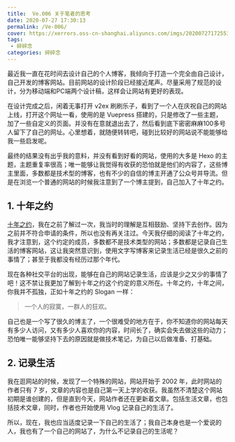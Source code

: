 ```yaml
---
title:  Ve.006 关于笔者的思考
date: 2020-07-27 17:30:13
permalink: /Ve-006/
cover: https://xerrors.oss-cn-shanghai.aliyuncs.com/imgs/20200727172553.png
tags: 
 - 碎碎念
categories: 碎碎念
---
```



最近我一直在花时间去设计自己的个人博客，我倾向于打造一个完全由自己设计，自己开发的博客网站。目前网站的设计阶段已经接近尾声。尽量采用了规范的设计，分为移动端和PC端两个设计稿，这样会让网站有更好的表现。

在设计完成之后，闲着无事打开 v2ex 刷刷乐子，看到了一个人在庆祝自己的网站上线，打开这个网址一看，使用的是 Vuepress 搭建的，只是修改了一些主题，加了一些自定义的页面。并没有在意就退出去了，然后看到底下密密麻麻100多号人留下了自己的网址。心里想着，就随便转转吧，碰到比较好的网站说不能能够给我一些启发呢。

最终的结果没有出乎我的意料，并没有看到好看的网站，使用的大多是 Hexo 的主题，主题重复率很高；唯一能够让我觉得有收获的恐怕就是他们的内容了，这些博主里面，多数都是技术型的博客，也有不少的自信的博主开通了公众号并导流。但是在浏览一个普通的网站的时候我注意到了一个博主提到，自己加入了十年之约。

## 1. 十年之约

[十年之约](https://foreverblog.cn/)，我在之前了解过一次，我当时的理解是互相鼓励、坚持下去创作。因为之前并不符合申请的条件，所以也没有再关注过。今天我仔细的阅读了十年之约，我才注意到，这个约定的成员，多数都不是技术类型的网站；多数都是记录自己生活的博客网站，这让我突然意识到，使用文字写博客来记录生活已经是很久之前的事情了；甚至于我都没有经历过那个年代。

现在各种社交平台的出现，能够在自己的网站记录生活，应该是少之又少的事情了吧！这不禁让我更加了解到十年之约这个约定的意义所在。十年之约，十年之间，你我并不孤独，正如十年之约的 Slogan 一样：

> 一个人的寂寞，一群人的狂欢。

自己也是一个写了很久的博主了，一个很难受的地方在于，你不知道你的网站每天有多少人访问，又有多少人喜欢你的内容，时间长了，确实会失去做这些的动力；恐怕唯一能够坚持下去的原因就是做技术笔记，为自己以后做准备、打基础。

## 2. 记录生活

我在逛网站的时候，发现了一个特殊的网站，网站开始于 2002 年，此时网站的作者只有 7 岁，文章的内容也是自己第一天上学的收获。我虽然不清楚这个网站初期是谁创建的，但是直到今天，网站作者还在更新着文章。包括生活文章，也包括技术文章，同时，作者也开始使用 Vlog 记录自己的生活了。

所以，现在，我也应当适度记录一下自己的生活了；我自己本身也是一个爱说的人，我也有了一个自己的网站了，为什么不记录自己的生活呢？